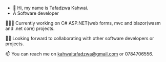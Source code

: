 - 👋 Hi, my name is Tafadzwa Kahwai.
- A Software developer                                                                                                                        

👨🏾‍💻 Currently working on C# ASP.NET(web forms, mvc and blazor(wasm and .net core) projects. 

✌🏾 Looking forward to collaborating with other software developers or projects.

📫 You can reach me on kahwaitafadzwa@gmail.com or 0784706556.
<!---
tafadzwaonline/tafadzwaonline is a ✨ special ✨ repository because its `README.md` (this file) appears on your GitHub profile.
You can click the Preview link to take a look at your changes.
--->
